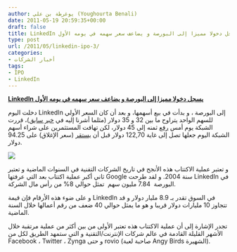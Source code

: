 ```yaml
---
author: يوغرطة بن علي (Youghourta Benali)
date: 2011-05-19 20:59:35+00:00
draft: false
title: LinkedIn يسجل دخولا مميزا إلى البورصة و يضاعف سعر سهمه في يومه الأول
type: post
url: /2011/05/linkedin-ipo-3/
categories:
- أخبار الشركات
tags:
- IPO
- LinkedIn
---
```


[**LinkedIn يسجل دخولا مميزا إلى البورصة و يضاعف سعر سهمه في يومه الأول**](http://www.it-scoop.com/2011/05/linkedin-ipo-3/)


دخلت اليوم LinkedIn إلى البورصة ، و بدأت في بيع أسهمها، و بعد أن كان السعر الأولي للسهم الواحد يتراوح ما بين 32 و 35 دولار (مثلما أشرنا إليه في [خبر سابق](../2011/05/linkedin-ipo-thursday/))، قررت الشبكة يوم أمس [رفع](http://press.linkedin.com/press_center/?id=222) ثمنه إلى 45 دولار، لكن تهافت المستثمرين على شراء أسهم الشبكة اليوم جعلها تصل إلى غاية 122,70 دولار قبل أن [يستقر](http://online.wsj.com/article/SB10001424052748704904604576333523011910758.html?mod=googlenews_wsj) (سعر الإغلاق) على 94.25 دولار.

[![](http://www.it-scoop.com/wp-content/uploads/2011/05/linkedin-IPO.jpg)
](http://www.it-scoop.com/2011/05/linkedin-ipo-3/)

و تعتبر عملية الاكتتاب هذه الأنجح في تاريخ الشركات التقنية في السنوات الماضية و تعتبر ثاني أكبر عملية اكتتاب بعد التي عرفتها Google سنة 2004. و لقد طرحت LinkedIn في البورصة  7.84 مليون سهم  تمثل حوالي 8% من رأس مال الشركة.

و على ضوء هذه الأرقام فإن قيمة LinkedIn في السوق تقدر بـ 8.9 مليار دولار و قد تتجاوز 10 مليارات دولار قريبا و هو ما يمثل حوالي 40 ضعف من رقم أعمالها خلال السنة الماضية.

تجدر الإشارة إلى أن عملية الاكتتاب هذه تعتبر الأولى من بين أكثر من عملية مرتقبة خلال الأشهر القليلة القادمة في عالم شركات الإنترنت/التقنية و التي ستمهد الطريق لكل من Facebook ، Twitter ، Zynga و حتى rovio (صاحبة لعبة Angy Birds الشهيرة).
